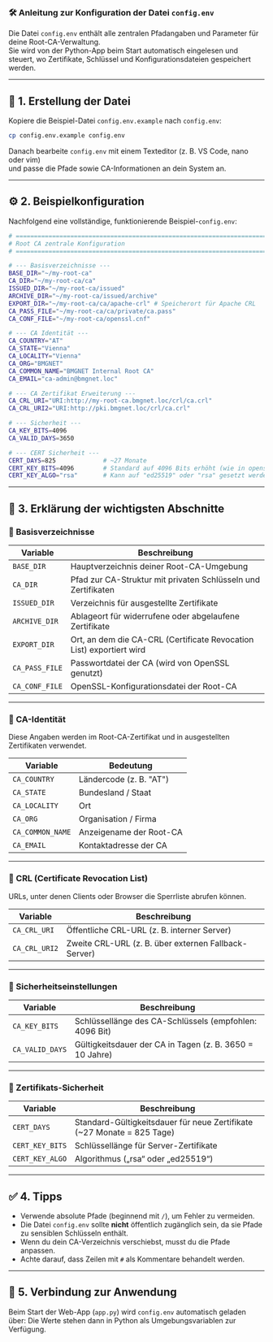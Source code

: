 ### 🛠️ Anleitung zur Konfiguration der Datei `config.env`

Die Datei `config.env` enthält alle zentralen Pfadangaben und Parameter für deine Root-CA-Verwaltung.  
Sie wird von der Python-App beim Start automatisch eingelesen und steuert, wo Zertifikate, Schlüssel und Konfigurationsdateien gespeichert werden.

---

## 📄 1. Erstellung der Datei

Kopiere die Beispiel-Datei `config.env.example` nach `config.env`:

```bash
cp config.env.example config.env
```

Danach bearbeite `config.env` mit einem Texteditor (z. B. VS Code, nano oder vim)  
und passe die Pfade sowie CA-Informationen an dein System an.

---

## ⚙️ 2. Beispielkonfiguration

Nachfolgend eine vollständige, funktionierende Beispiel-`config.env`:

```bash
# =====================================================================
# Root CA zentrale Konfiguration
# =====================================================================

# --- Basisverzeichnisse ---
BASE_DIR="~/my-root-ca"
CA_DIR="~/my-root-ca/ca"
ISSUED_DIR="~/my-root-ca/issued"
ARCHIVE_DIR="~/my-root-ca/issued/archive"
EXPORT_DIR="~/my-root-ca/ca/apache-crl" # Speicherort für Apache CRL
CA_PASS_FILE="~/my-root-ca/ca/private/ca.pass"
CA_CONF_FILE="~/my-root-ca/openssl.cnf"

# --- CA Identität ---
CA_COUNTRY="AT"
CA_STATE="Vienna"
CA_LOCALITY="Vienna"
CA_ORG="BMGNET"
CA_COMMON_NAME="BMGNET Internal Root CA"
CA_EMAIL="ca-admin@bmgnet.loc"

# --- CA Zertifikat Erweiterung ---
CA_CRL_URI="URI:http://my-root-ca.bmgnet.loc/crl/ca.crl"
CA_CRL_URI2="URI:http://pki.bmgnet.loc/crl/ca.crl"

# --- Sicherheit ---
CA_KEY_BITS=4096
CA_VALID_DAYS=3650

# --- CERT Sicherheit ---
CERT_DAYS=825             # ~27 Monate
CERT_KEY_BITS=4096        # Standard auf 4096 Bits erhöht (wie in openssl.cnf req-Sektion)
CERT_KEY_ALGO="rsa"       # Kann auf "ed25519" oder "rsa" gesetzt werden
```

---

## 📁 3. Erklärung der wichtigsten Abschnitte

### 🧩 Basisverzeichnisse

| Variable        | Beschreibung |
|-----------------|---------------|
| `BASE_DIR`      | Hauptverzeichnis deiner Root-CA-Umgebung |
| `CA_DIR`        | Pfad zur CA-Struktur mit privaten Schlüsseln und Zertifikaten |
| `ISSUED_DIR`    | Verzeichnis für ausgestellte Zertifikate |
| `ARCHIVE_DIR`   | Ablageort für widerrufene oder abgelaufene Zertifikate |
| `EXPORT_DIR`    | Ort, an dem die CA-CRL (Certificate Revocation List) exportiert wird |
| `CA_PASS_FILE`  | Passwortdatei der CA (wird von OpenSSL genutzt) |
| `CA_CONF_FILE`  | OpenSSL-Konfigurationsdatei der Root-CA |

---

### 🏢 CA-Identität

Diese Angaben werden im Root-CA-Zertifikat und in ausgestellten Zertifikaten verwendet.

| Variable | Bedeutung |
|-----------|------------|
| `CA_COUNTRY` | Ländercode (z. B. "AT") |
| `CA_STATE` | Bundesland / Staat |
| `CA_LOCALITY` | Ort |
| `CA_ORG` | Organisation / Firma |
| `CA_COMMON_NAME` | Anzeigename der Root-CA |
| `CA_EMAIL` | Kontaktadresse der CA |

---

### 🔗 CRL (Certificate Revocation List)

URLs, unter denen Clients oder Browser die Sperrliste abrufen können.

| Variable | Beschreibung |
|-----------|--------------|
| `CA_CRL_URI`  | Öffentliche CRL-URL (z. B. interner Server) |
| `CA_CRL_URI2` | Zweite CRL-URL (z. B. über externen Fallback-Server) |

---

### 🔐 Sicherheitseinstellungen

| Variable | Beschreibung |
|-----------|--------------|
| `CA_KEY_BITS`   | Schlüssellänge des CA-Schlüssels (empfohlen: 4096 Bit) |
| `CA_VALID_DAYS` | Gültigkeitsdauer der CA in Tagen (z. B. 3650 = 10 Jahre) |

---

### 📜 Zertifikats-Sicherheit

| Variable | Beschreibung |
|-----------|--------------|
| `CERT_DAYS`     | Standard-Gültigkeitsdauer für neue Zertifikate (~27 Monate = 825 Tage) |
| `CERT_KEY_BITS` | Schlüssellänge für Server-Zertifikate |
| `CERT_KEY_ALGO` | Algorithmus („rsa“ oder „ed25519“) |

---

## ✅ 4. Tipps

- Verwende absolute Pfade (beginnend mit `/`), um Fehler zu vermeiden.  
- Die Datei `config.env` sollte **nicht** öffentlich zugänglich sein, da sie Pfade zu sensiblen Schlüsseln enthält.  
- Wenn du dein CA-Verzeichnis verschiebst, musst du die Pfade anpassen.    
- Achte darauf, dass Zeilen mit `#` als Kommentare behandelt werden.

---

## 🧩 5. Verbindung zur Anwendung

Beim Start der Web-App (`app.py`) wird `config.env` automatisch geladen über:
Die Werte stehen dann in Python als Umgebungsvariablen zur Verfügung.
